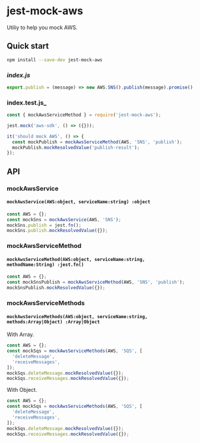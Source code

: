 # jest-mock-aws

Utiliy to help you mock AWS.

## Quick start

```sh
npm install --save-dev jest-mock-aws
```

### _index.js_

```js
export.publish = (message) => new AWS.SNS().publish(message).promise();
```

### index.test.js\_

```js
const { mockAwsServiceMethod } = require('jest-mock-aws');

jest.mock('aws-sdk', () => ({}));

it('should mock AWS', () => {
  const mockPublish = mockAwsServiceMethod(AWS, 'SNS', 'publish');
  mockPublish.mockResolvedValue('publish-result');
});
```

## API

### mockAwsService

#### `mockAwsService(AWS:object, serviceName:string) :object`

```js
const AWS = {};
const mockSns = mockAwsService(AWS, 'SNS');
mockSns.publish = jest.fn();
mockSns.publish.mockResolvedValue({});
```

### mockAwsServiceMethod

#### `mockAwsServiceMethod(AWS:object, serviceName:string, methodName:String) :jest.fn()`

```js
const AWS = {};
const mockSnsPublish = mockAwsServiceMethod(AWS, 'SNS', 'publish');
mockSnsPublish.mockResolvedValue({});
```

### mockAwsServiceMethods

#### `mockAwsServiceMethods(AWS:object, serviceName:string, methods:Array|Object) :Array|Object`

With Array.

```js
const AWS = {};
const mockSqs = mockAwsServiceMethods(AWS, 'SQS', [
  'deleteMessage',
  'receiveMessages',
]);
mockSqs.deleteMessage.mockResolvedValue({});
mockSqs.receiveMessages.mockResolvedValue({});
```

With Object.

```js
const AWS = {};
const mockSqs = mockAwsServiceMethods(AWS, 'SQS', [
  'deleteMessage',
  'receiveMessages',
]);
mockSqs.deleteMessage.mockResolvedValue({});
mockSqs.receiveMessages.mockResolvedValue({});
```
